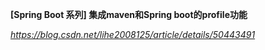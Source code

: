 **[Spring Boot 系列] 集成maven和Spring boot的profile功能**

*https://blog.csdn.net/lihe2008125/article/details/50443491*

